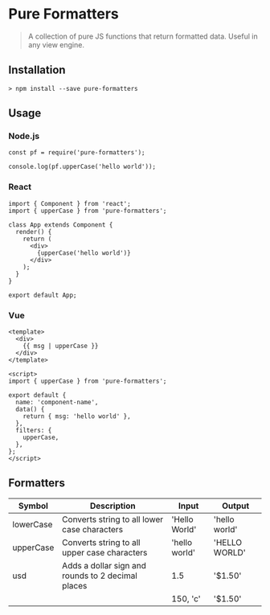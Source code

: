 # Pure Formatters

> A collection of pure JS functions that return formatted data. Useful in any view engine.

## Installation

    > npm install --save pure-formatters

## Usage

### Node.js

    const pf = require('pure-formatters');

    console.log(pf.upperCase('hello world'));

### React

    import { Component } from 'react';
    import { upperCase } from 'pure-formatters';

    class App extends Component {
      render() {
        return (
          <div>
            {upperCase('hello world')}
          </div>
        );
      }
    }

    export default App;

### Vue

    <template>
      <div>
        {{ msg | upperCase }}
      </div>
    </template>

    <script>
    import { upperCase } from 'pure-formatters';

    export default {
      name: 'component-name',
      data() {
        return { msg: 'hello world' },
      },
      filters: {
        upperCase,
      },
    };
    </script>

## Formatters

| Symbol    | Description                                       | Input         | Output        |
|-----------|---------------------------------------------------|---------------|---------------|
| lowerCase | Converts string to all lower case characters      | 'Hello World' | 'hello world' |
| upperCase | Converts string to all upper case characters      | 'hello world' | 'HELLO WORLD' |
| usd       | Adds a dollar sign and rounds to 2 decimal places | 1.5           | '$1.50'       |
|           |                                                   | 150, 'c'      | '$1.50'       |
